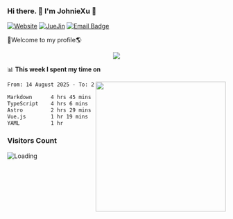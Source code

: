 ### Hi there. 👋 I'm JohnieXu :lemon:

[![Website](https://img.shields.io/badge/-Website-c14438?style=flat-square&logo=w&logoColor=white)](https://johniexu.github.io/)
[![JueJin](https://img.shields.io/badge/-JueJin-c14438?style=flat-square&logo=j&logoColor=white)](https://juejin.cn/user/2277843822444958)
[![Email Badge](https://img.shields.io/badge/-Email-c14438?style=flat-square&logo=Email&logoColor=white&link=mailto:281910378@qq.com)](mailto:281910378@qq.com)

🚀Welcome to my profile🌎

<center>
<img align='center' src="https://images.unsplash.com/photo-1690689636978-90d0f3592791?ixlib=rb-4.0.3&ixid=M3wxMjA3fDB8MHxwaG90by1wYWdlfHx8fGVufDB8fHx8fA%3D%3D&auto=format&fit=crop&w=2070&q=80">
</center>

📊 **This week I spent my time on**

<img align='right' width="300" src="https://github-readme-stats.vercel.app/api?username=JohnieXu&show_icons=true&title_color=fff&icon_color=79ff97&text_color=9f9f9f&bg_color=151515&count_private=true">

<!--START_SECTION:waka-->

```txt
From: 14 August 2025 - To: 21 August 2025

Markdown      4 hrs 45 mins   ███████▒░░░░░░░░░░░░░░░░░   29.70 %
TypeScript    4 hrs 6 mins    ██████▒░░░░░░░░░░░░░░░░░░   25.69 %
Astro         2 hrs 29 mins   ████░░░░░░░░░░░░░░░░░░░░░   15.57 %
Vue.js        1 hr 19 mins    ██░░░░░░░░░░░░░░░░░░░░░░░   08.31 %
YAML          1 hr            █▓░░░░░░░░░░░░░░░░░░░░░░░   06.35 %
```

<!--END_SECTION:waka-->

### Visitors Count
<img align="left" src = "https://profile-counter.glitch.me/JohnieXu/count.svg" alt ="Loading">
